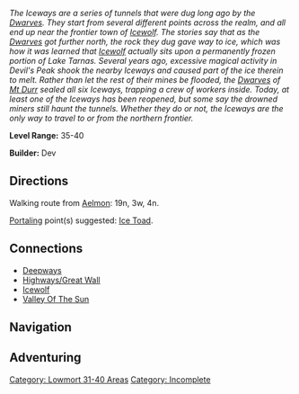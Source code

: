 *The Iceways are a series of tunnels that were dug long ago by the
[Dwarves](Dwarves "wikilink"). They start from several different points
across the realm, and all end up near the frontier town of
[Icewolf](:Category:_Icewolf "wikilink"). The stories say that as the
[Dwarves](Dwarves "wikilink") got further north, the rock they dug gave
way to ice, which was how it was learned that
[Icewolf](:Category:_Icewolf "wikilink") actually sits upon a
permanently frozen portion of Lake Tarnas. Several years ago, excessive
magical activity in Devil's Peak shook the nearby Iceways and caused
part of the ice therein to melt. Rather than let the rest of their mines
be flooded, the [Dwarves](Dwarves "wikilink") of [Mt
Durr](:Category:_Mt_Durr "wikilink") sealed all six Iceways, trapping a
crew of workers inside. Today, at least one of the Iceways has been
reopened, but some say the drowned miners still haunt the tunnels.
Whether they do or not, the Iceways are the only way to travel to or
from the northern frontier.*

**Level Range:** 35-40

**Builder:** Dev

## Directions

Walking route from [Aelmon](Aelmon "wikilink"): 19n, 3w, 4n.

[Portaling](Portal "wikilink") point(s) suggested: [Ice
Toad](Ice_Toad "wikilink").

## Connections

-   [Deepways](:Category:Deepways "wikilink")
-   [Highways/Great Wall](:Category:Highways/Great_Wall "wikilink")
-   [Icewolf](:Category:Icewolf "wikilink")
-   [Valley Of The Sun](:Category:Valley_Of_The_Sun "wikilink")

## Navigation

## Adventuring

[Category: Lowmort 31-40
Areas](Category:_Lowmort_31-40_Areas "wikilink") [Category:
Incomplete](Category:_Incomplete "wikilink")
